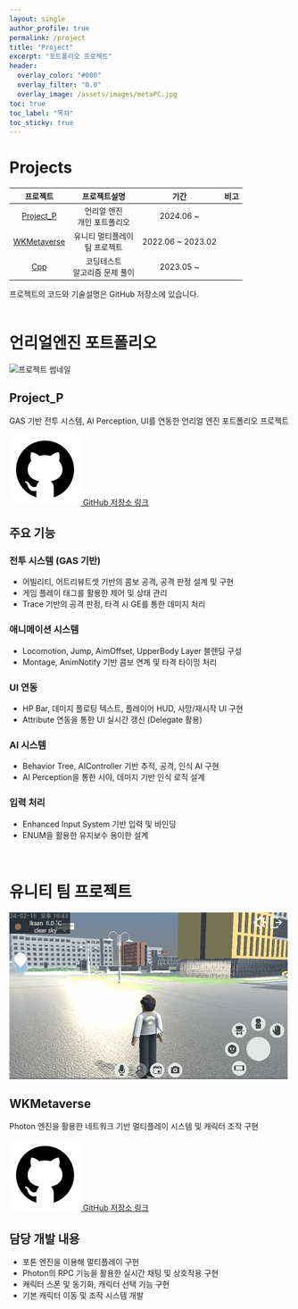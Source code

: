 ```yaml
---
layout: single
author_profile: true
permalink: /project
title: "Project"
excerpt: "포트폴리오 프로젝트"
header:
  overlay_color: "#000"
  overlay_filter: "0.0"
  overlay_image: /assets/images/metaPC.jpg
toc: true
toc_label: "목차"
toc_sticky: true
---
```


# Projects

|프로젝트|프로젝트설명|기간|비고|
|:---:|:---:|:---:|:---:|
| [Project_P](https://github.com/k99812/Project_P) | 언리얼 엔진 <br> 개인 포트폴리오|2024.06 ~ |
| [WKMetaverse](https://github.com/k99812/WKMetaverse)| 유니티 멀티플레이 <br> 팀 프로젝트|2022.06 ~ 2023.02|
| [Cpp](https://github.com/k99812/Cpp) | 코딩테스트 <br> 알고리즘 문제 풀이|2023.05 ~ |

<span class="detail">프로젝트의 코드와 기술설명은 GitHub 저장소에 있습니다.</span><br>
<br>

# 언리얼엔진 포트폴리오

<div class="project-card">
  <img src="/assets/images/project_p.gif" alt="프로젝트 썸네일" class="project-image" />

  <div class="project-info">
    <h2>Project_P</h2>
    <p>GAS 기반 전투 시스템, AI Perception, UI를 연동한 언리얼 엔진 포트폴리오 프로젝트</p>
    <a href="https://github.com/k99812/Project_P" target="_blank" class="github-link">
      <img src="/assets/images/github.png"
           alt="GitHub 링크"
           class="github-icon" />
      <span>GitHub 저장소 링크</span>
    </a>
  </div>
</div>

## 주요 기능
### 전투 시스템 (GAS 기반)
- 어빌리티, 어트리뷰트셋 기반의 콤보 공격, 공격 판정 설계 및 구현
- 게임 플레이 태그를 활용한 제어 및 상태 관리
- Trace 기반의 공격 판정, 타격 시 GE를 통한 데미지 처리

### 애니메이션 시스템
- Locomotion, Jump, AimOffset, UpperBody Layer 블렌딩 구성
- Montage, AnimNotify 기반 콤보 연계 및 타격 타이밍 처리

### UI 연동
- HP Bar, 데미지 플로팅 텍스트, 플레이어 HUD, 사망/재시작 UI 구현
- Attribute 연동을 통한 UI 실시간 갱신 (Delegate 활용)

### AI 시스템
- Behavior Tree, AIController 기반 추적, 공격, 인식 AI 구현
- AI Perception을 통한 시야, 데미지 기반 인식 로직 설계

### 입력 처리
- Enhanced Input System 기반 입력 및 바인딩
- ENUM을 활용한 유지보수 용이한 설계

<br>

# 유니티 팀 프로젝트

<div class="project-card">
  <img src="/assets/images/wkmeta.gif" alt="프로젝트 썸네일" class="project-image" />

  <div class="project-info">
    <h2>WKMetaverse</h2>
    <p>Photon 엔진을 활용한 네트워크 기반 멀티플레이 시스템 및 캐릭터 조작 구현</p>
    <a href="https://github.com/k99812/WKMetaverse" target="_blank" class="github-link">
      <img src="/assets/images/github.png"
           alt="GitHub 링크"
           class="github-icon" />
      <span>GitHub 저장소 링크</span>
    </a>
  </div>
</div>

## 담당 개발 내용
- 포톤 엔진을 이용해 멀티플레이 구현
- Photon의 RPC 기능을 활용한 실시간 채팅 및 상호작용 구현
- 캐릭터 스폰 및 동기화, 캐릭터 선택 기능 구현
- 기본 캐릭터 이동 및 조작 시스템 개발
